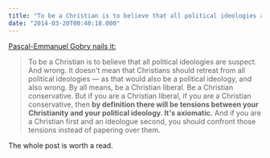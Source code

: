 ```yaml
---
title: "To be a Christian is to believe that all political ideologies are suspect."
date: "2014-03-20T00:40:18.000"
---
```


[Pascal-Emmanuel Gobry nails it:](http://theweek.com/article/index/257983/christian-conservatives-should-be-christians-first-and-conservatives-second)

> To be a Christian is to believe that all political ideologies are suspect. And wrong. It doesn't mean that Christians should retreat from all political ideologies — as that would also be a political ideology, and also wrong. By all means, be a Christian liberal. Be a Christian conservative. But if you are a Christian liberal, if you are a Christian conservative, then **by definition there will be tensions between your Christianity and your political ideology. It's axiomatic.** And if you are a Christian first and an ideologue second, you should confront those tensions instead of papering over them.

The whole post is worth a read.
